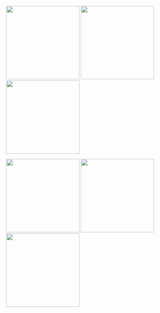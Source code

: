 <p float="center">
  <img src="https://github.com/user-attachments/assets/b0eca7f5-b300-4232-a1fc-9b5dc47e314b" width="200" />
  <img src="https://github.com/user-attachments/assets/64b5fee8-dc0d-4ee7-94a2-7c94c567f06a" width="200" /> 
  <img src="https://github.com/user-attachments/assets/e0a24934-9506-4e22-8bc2-12d7d767cd9d" width="200" />
  
</p>

<p float="center">
  <img src="https://github.com/user-attachments/assets/c89c08c2-32d4-4067-8537-560b9e012ace" width="200" />
  <img src="https://github.com/user-attachments/assets/67071dd1-b02e-4c0e-b6e9-097583f7a722" width="200" /> 
  <img src="https://github.com/user-attachments/assets/1b03a5e7-b7e3-4406-85e7-1e4378dd6613" width="200" />
</p>
